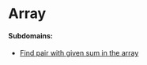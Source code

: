 # Array

#### Subdomains:
- [Find pair with given sum in the array](./find-pair-with-given-sum-array)
